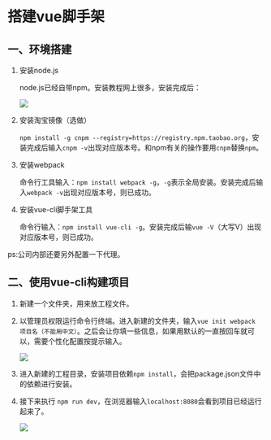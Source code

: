 # 搭建vue脚手架
 
## 一、环境搭建

1. 安装node.js

    node.js已经自带npm。安装教程网上很多，安装完成后：

    ![](../image/1.png)

2. 安装淘宝镜像（选做）

    `npm install -g cnpm --registry=https://registry.npm.taobao.org`，安装完成后输入`cnpm -v`出现对应版本号。和npm有关的操作要用`cnpm`替换`npm`。

3. 安装webpack

    命令行工具输入：`npm install webpack -g`，`-g`表示全局安装。安装完成后输入`webpack -v`出现对应版本号，则已成功。

4. 安装vue-cli脚手架工具

    命令行输入：`npm install vue-cli -g`。安装完成后输`vue -V`（大写V）出现对应版本号，则已成功。

ps:公司内部还要另外配置一下代理。

## 二、使用vue-cli构建项目

1. 新建一个文件夹，用来放工程文件。

2. 以管理员权限运行命令行终端。进入新建的文件夹，输入`vue init webpack 项目名（不能用中文）`。之后会让你填一些信息，如果用默认的一直按回车就可以，需要个性化配置按提示输入。

    ![](../image/2.png)

3. 进入新建的工程目录，安装项目依赖`npm install`，会把package.json文件中的依赖进行安装。

4. 接下来执行 `npm run dev`，在浏览器输入`localhost:8080`会看到项目已经运行起来了。
    
    ![](../image/3.png)